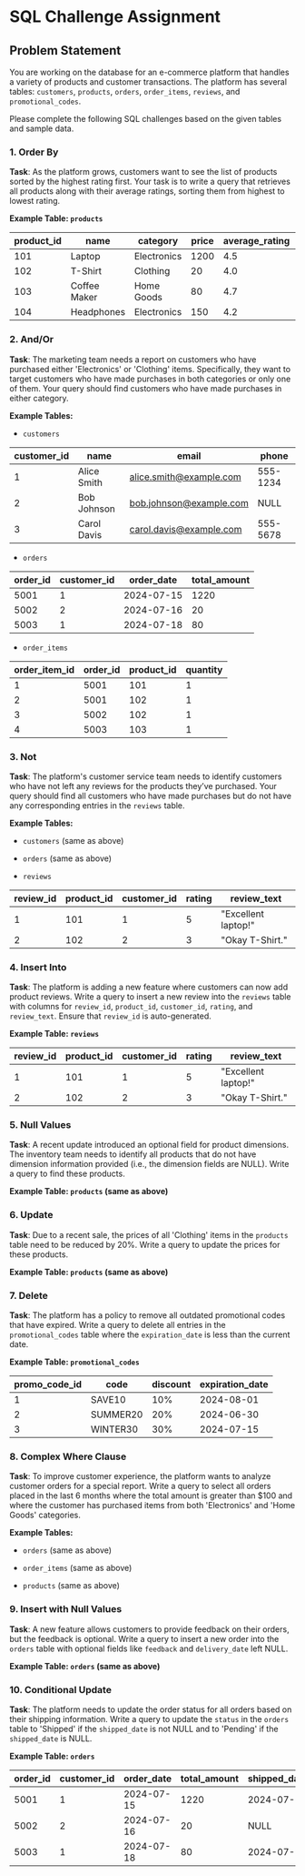 # SQL Challenge Assignment

## Problem Statement

You are working on the database for an e-commerce platform that handles a variety of products and customer transactions. The platform has several tables: `customers`, `products`, `orders`, `order_items`, `reviews`, and `promotional_codes`.

Please complete the following SQL challenges based on the given tables and sample data.

### 1. Order By

**Task**: As the platform grows, customers want to see the list of products sorted by the highest rating first. Your task is to write a query that retrieves all products along with their average ratings, sorting them from highest to lowest rating.

**Example Table: `products`**

| product_id | name         | category    | price | average_rating | dimensions |
| ---------- | ------------ | ----------- | ----- | -------------- | ---------- |
| 101        | Laptop       | Electronics | 1200  | 4.5            | NULL       |
| 102        | T-Shirt      | Clothing    | 20    | 4.0            | 10x10x1    |
| 103        | Coffee Maker | Home Goods  | 80    | 4.7            | 15x15x12   |
| 104        | Headphones   | Electronics | 150   | 4.2            | 8x8x3      |

### 2. And/Or

**Task**: The marketing team needs a report on customers who have purchased either 'Electronics' or 'Clothing' items. Specifically, they want to target customers who have made purchases in both categories or only one of them. Your query should find customers who have made purchases in either category.

**Example Tables:**

- `customers`

| customer_id | name        | email                   | phone    |
| ----------- | ----------- | ----------------------- | -------- |
| 1           | Alice Smith | alice.smith@example.com | 555-1234 |
| 2           | Bob Johnson | bob.johnson@example.com | NULL     |
| 3           | Carol Davis | carol.davis@example.com | 555-5678 |

- `orders`

| order_id | customer_id | order_date | total_amount |
| -------- | ----------- | ---------- | ------------ |
| 5001     | 1           | 2024-07-15 | 1220         |
| 5002     | 2           | 2024-07-16 | 20           |
| 5003     | 1           | 2024-07-18 | 80           |

- `order_items`

| order_item_id | order_id | product_id | quantity |
| ------------- | -------- | ---------- | -------- |
| 1             | 5001     | 101        | 1        |
| 2             | 5001     | 102        | 1        |
| 3             | 5002     | 102        | 1        |
| 4             | 5003     | 103        | 1        |

### 3. Not

**Task**: The platform's customer service team needs to identify customers who have not left any reviews for the products they’ve purchased. Your query should find all customers who have made purchases but do not have any corresponding entries in the `reviews` table.

**Example Tables:**

- `customers` (same as above)

- `orders` (same as above)

- `reviews`

| review_id | product_id | customer_id | rating | review_text         |
| --------- | ---------- | ----------- | ------ | ------------------- |
| 1         | 101        | 1           | 5      | "Excellent laptop!" |
| 2         | 102        | 2           | 3      | "Okay T-Shirt."     |

### 4. Insert Into

**Task**: The platform is adding a new feature where customers can now add product reviews. Write a query to insert a new review into the `reviews` table with columns for `review_id`, `product_id`, `customer_id`, `rating`, and `review_text`. Ensure that `review_id` is auto-generated.

**Example Table: `reviews`**

| review_id | product_id | customer_id | rating | review_text         |
| --------- | ---------- | ----------- | ------ | ------------------- |
| 1         | 101        | 1           | 5      | "Excellent laptop!" |
| 2         | 102        | 2           | 3      | "Okay T-Shirt."     |

### 5. Null Values

**Task**: A recent update introduced an optional field for product dimensions. The inventory team needs to identify all products that do not have dimension information provided (i.e., the dimension fields are NULL). Write a query to find these products.

**Example Table: `products` (same as above)**

### 6. Update

**Task**: Due to a recent sale, the prices of all 'Clothing' items in the `products` table need to be reduced by 20%. Write a query to update the prices for these products.

**Example Table: `products` (same as above)**

### 7. Delete

**Task**: The platform has a policy to remove all outdated promotional codes that have expired. Write a query to delete all entries in the `promotional_codes` table where the `expiration_date` is less than the current date.

**Example Table: `promotional_codes`**

| promo_code_id | code     | discount | expiration_date |
| ------------- | -------- | -------- | --------------- |
| 1             | SAVE10   | 10%      | 2024-08-01      |
| 2             | SUMMER20 | 20%      | 2024-06-30      |
| 3             | WINTER30 | 30%      | 2024-07-15      |

### 8. Complex Where Clause

**Task**: To improve customer experience, the platform wants to analyze customer orders for a special report. Write a query to select all orders placed in the last 6 months where the total amount is greater than $100 and where the customer has purchased items from both 'Electronics' and 'Home Goods' categories.

**Example Tables:**

- `orders` (same as above)

- `order_items` (same as above)

- `products` (same as above)

### 9. Insert with Null Values

**Task**: A new feature allows customers to provide feedback on their orders, but the feedback is optional. Write a query to insert a new order into the `orders` table with optional fields like `feedback` and `delivery_date` left NULL.

**Example Table: `orders` (same as above)**

### 10. Conditional Update

**Task**: The platform needs to update the order status for all orders based on their shipping information. Write a query to update the `status` in the `orders` table to 'Shipped' if the `shipped_date` is not NULL and to 'Pending' if the `shipped_date` is NULL.

**Example Table: `orders`**

| order_id | customer_id | order_date | total_amount | shipped_date | status  |
| -------- | ----------- | ---------- | ------------ | ------------ | ------- |
| 5001     | 1           | 2024-07-15 | 1220         | 2024-07-17   | Shipped |
| 5002     | 2           | 2024-07-16 | 20           | NULL         | Pending |
| 5003     | 1           | 2024-07-18 | 80           | 2024-07-20   | Shipped |
